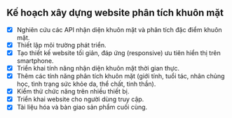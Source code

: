 ## Kế hoạch xây dựng website phân tích khuôn mặt

- [x] Nghiên cứu các API nhận diện khuôn mặt và phân tích đặc điểm khuôn mặt.
- [x] Thiết lập môi trường phát triển.
- [x] Tạo thiết kế website tối giản, đáp ứng (responsive) ưu tiên hiển thị trên smartphone.
- [x] Triển khai tính năng nhận diện khuôn mặt thời gian thực.
- [x] Thêm các tính năng phân tích khuôn mặt (giới tính, tuổi tác, nhân chủng học, tình trạng sức khỏe da, thể chất, tinh thần).
- [x] Kiểm thử chức năng trên nhiều thiết bị.
- [x] Triển khai website cho người dùng truy cập.
- [x] Tài liệu hóa và bàn giao sản phẩm cuối cùng.
